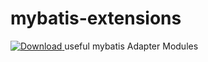 # mybatis-extensions
[ ![Download](https://api.bintray.com/packages/icc/mybatis-extensions/mybatis-extensions/images/download.svg) ](https://bintray.com/icc/mybatis-extensions/mybatis-extensions/_latestVersion)
useful mybatis Adapter Modules


